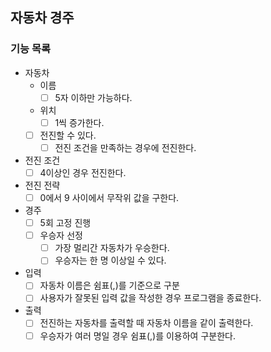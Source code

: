 ## 자동차 경주

### 기능 목록
- 자동차
  - 이름
    - [ ] 5자 이하만 가능하다.
  - 위치
    - [ ] 1씩 증가한다.
  - [ ] 전진할 수 있다.
    - [ ] 전진 조건을 만족하는 경우에 전진한다.

- 전진 조건
  - [ ] 4이상인 경우 전진한다.

- 전진 전략
  - [ ] 0에서 9 사이에서 무작위 값을 구한다.

- 경주
  - [ ] 5회 고정 진행
  - [ ] 우승자 선정
    - [ ] 가장 멀리간 자동차가 우승한다.
    - [ ] 우승자는 한 명 이상일 수 있다.

- 입력
  - [ ] 자동차 이름은 쉼표(,)를 기준으로 구분
  - [ ] 사용자가 잘못된 입력 값을 작성한 경우 프로그램을 종료한다.

- 출력
  - [ ] 전진하는 자동차를 출력할 때 자동차 이름을 같이 출력한다.
  - [ ] 우승자가 여러 명일 경우 쉼표(,)를 이용하여 구분한다.

